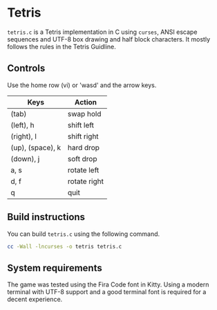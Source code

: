 # Tetris

`tetris.c` is a Tetris implementation in C using `curses`, ANSI escape sequences
and UTF-8 box drawing and half block characters. It mostly follows the rules in
the Tetris Guidline.

## Controls

Use the home row (vi) or 'wasd' and the arrow keys.

| Keys             | Action        |
|------------------|---------------|
| (tab)            | swap hold     |
| (left), h        | shift left    |
| (right), l       | shift right   |
| (up), (space), k | hard drop     |
| (down), j        | soft drop     |
| a, s             | rotate left   |
| d, f             | rotate right  |
| q                | quit          |

## Build instructions

You can build `tetris.c` using the following command.

```bash
cc -Wall -lncurses -o tetris tetris.c
```

## System requirements

The game was tested using the Fira Code font in Kitty. Using a modern terminal
with UTF-8 support and a good terminal font is required for a decent experience.

